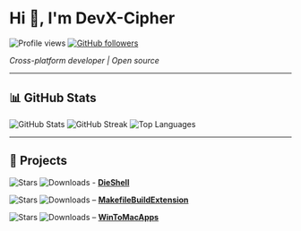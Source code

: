 # Hi 👋, I'm DevX-Cipher

<img src="https://komarev.com/ghpvc/?username=DevX-Cipher&label=Profile%20views&color=0e75b6&style=flat" alt="Profile views" />

<a href="https://github.com/DevX-Cipher" target="_blank" rel="noreferrer">
  <img alt="GitHub followers" src="https://img.shields.io/github/followers/DevX-Cipher?style=social" />
</a>

*Cross-platform developer | Open source*

---

## 📊 GitHub Stats

<img src="https://github-readme-stats.vercel.app/api?username=DevX-Cipher&show_icons=true&theme=radical&hide_title=true" alt="GitHub Stats" />

<img src="https://github-readme-streak-stats.herokuapp.com/?user=DevX-Cipher&theme=radical" alt="GitHub Streak" />

<img src="https://github-readme-stats.vercel.app/api/top-langs?username=DevX-Cipher&show_icons=true&theme=radical&layout=compact" alt="Top Languages" />

---

## 🚀 Projects

 
  ![Stars](https://img.shields.io/github/stars/DevX-Cipher/DieShell.svg)
  ![Downloads](https://img.shields.io/github/downloads/DevX-Cipher/DieShell/total.svg) - [**DieShell**](https://github.com/DevX-Cipher/DieShell) 


  ![Stars](https://img.shields.io/github/stars/DevX-Cipher/MakefileBuildExtension.svg)
  ![Downloads](https://img.shields.io/github/downloads/DevX-Cipher/MakefileBuildExtension/total.svg) –  [**MakefileBuildExtension**](https://github.com/DevX-Cipher/MakefileBuildExtension)  


  ![Stars](https://img.shields.io/github/stars/DevX-Cipher/WinToMacApps.svg)
  ![Downloads](https://img.shields.io/github/downloads/DevX-Cipher/WinToMacApps/total.svg) –  [**WinToMacApps**](https://github.com/DevX-Cipher/WinToMacApps)  
